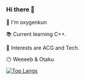 ### Hi there 👋

<!--
**oxygenkun/oxygenkun** is a ✨ _special_ ✨ repository because its `README.md` (this file) appears on your GitHub profile.

Here are some ideas to get you started:

- 🔭 I’m currently working on ...
- 🌱 I’m currently learning ...
- 👯 I’m looking to collaborate on ...
- 🤔 I’m looking for help with ...
- 💬 Ask me about ...
- 📫 How to reach me: ...
- 😄 Pronouns: ...
- ⚡ Fun fact: ...
-->
👀 I'm oxygenkun

📚 Current learning C++.

🌌 Interests are ACG and Tech.

😶 Weeeeb & Otaku

[![Top Langs](https://github-readme-stats.vercel.app/api/top-langs/?username=oxygenkun&exclude_repo=WebServer,you-get,WebServer-1,bilibili-dd-monitor,DD_Monitor,json-tutorial,vue-admin-template,jdTest&layout=compact)](https://github.com/anuraghazra/github-readme-stats)

